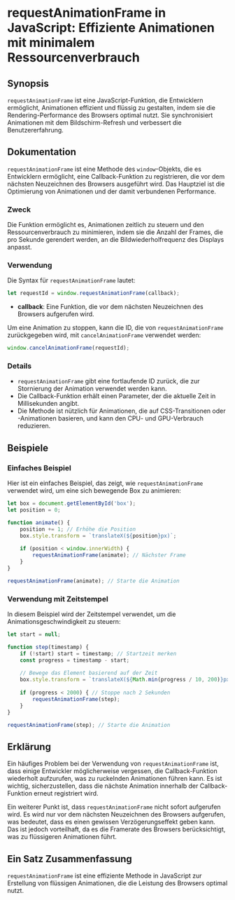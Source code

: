 <!--
Meta Description: # requestAnimationFrame in JavaScript: Effiziente Animationen mit minimalem Ressourcenverbrauch ## Synopsis `requestAnimationFrame` ist eine JavaScrip...
Meta Keywords: die, requestanimationframe, animationen, ist, eine
-->

# requestAnimationFrame in JavaScript: Effiziente Animationen mit minimalem Ressourcenverbrauch

## Synopsis
`requestAnimationFrame` ist eine JavaScript-Funktion, die Entwicklern ermöglicht, Animationen effizient und flüssig zu gestalten, indem sie die Rendering-Performance des Browsers optimal nutzt. Sie synchronisiert Animationen mit dem Bildschirm-Refresh und verbessert die Benutzererfahrung.

## Dokumentation
`requestAnimationFrame` ist eine Methode des `window`-Objekts, die es Entwicklern ermöglicht, eine Callback-Funktion zu registrieren, die vor dem nächsten Neuzeichnen des Browsers ausgeführt wird. Das Hauptziel ist die Optimierung von Animationen und der damit verbundenen Performance.

### Zweck
Die Funktion ermöglicht es, Animationen zeitlich zu steuern und den Ressourcenverbrauch zu minimieren, indem sie die Anzahl der Frames, die pro Sekunde gerendert werden, an die Bildwiederholfrequenz des Displays anpasst.

### Verwendung
Die Syntax für `requestAnimationFrame` lautet:

```javascript
let requestId = window.requestAnimationFrame(callback);
```

- **callback**: Eine Funktion, die vor dem nächsten Neuzeichnen des Browsers aufgerufen wird.

Um eine Animation zu stoppen, kann die ID, die von `requestAnimationFrame` zurückgegeben wird, mit `cancelAnimationFrame` verwendet werden:

```javascript
window.cancelAnimationFrame(requestId);
```

### Details
- `requestAnimationFrame` gibt eine fortlaufende ID zurück, die zur Stornierung der Animation verwendet werden kann.
- Die Callback-Funktion erhält einen Parameter, der die aktuelle Zeit in Millisekunden angibt.
- Die Methode ist nützlich für Animationen, die auf CSS-Transitionen oder -Animationen basieren, und kann den CPU- und GPU-Verbrauch reduzieren.

## Beispiele

### Einfaches Beispiel
Hier ist ein einfaches Beispiel, das zeigt, wie `requestAnimationFrame` verwendet wird, um eine sich bewegende Box zu animieren:

```javascript
let box = document.getElementById('box');
let position = 0;

function animate() {
    position += 1; // Erhöhe die Position
    box.style.transform = `translateX(${position}px)`;
    
    if (position < window.innerWidth) {
        requestAnimationFrame(animate); // Nächster Frame
    }
}

requestAnimationFrame(animate); // Starte die Animation
```

### Verwendung mit Zeitstempel
In diesem Beispiel wird der Zeitstempel verwendet, um die Animationsgeschwindigkeit zu steuern:

```javascript
let start = null;

function step(timestamp) {
    if (!start) start = timestamp; // Startzeit merken
    const progress = timestamp - start;
    
    // Bewege das Element basierend auf der Zeit
    box.style.transform = `translateX(${Math.min(progress / 10, 200)}px)`;
    
    if (progress < 2000) { // Stoppe nach 2 Sekunden
        requestAnimationFrame(step);
    }
}

requestAnimationFrame(step); // Starte die Animation
```

## Erklärung
Ein häufiges Problem bei der Verwendung von `requestAnimationFrame` ist, dass einige Entwickler möglicherweise vergessen, die Callback-Funktion wiederholt aufzurufen, was zu ruckelnden Animationen führen kann. Es ist wichtig, sicherzustellen, dass die nächste Animation innerhalb der Callback-Funktion erneut registriert wird.

Ein weiterer Punkt ist, dass `requestAnimationFrame` nicht sofort aufgerufen wird. Es wird nur vor dem nächsten Neuzeichnen des Browsers aufgerufen, was bedeutet, dass es einen gewissen Verzögerungseffekt geben kann. Das ist jedoch vorteilhaft, da es die Framerate des Browsers berücksichtigt, was zu flüssigeren Animationen führt.

## Ein Satz Zusammenfassung
`requestAnimationFrame` ist eine effiziente Methode in JavaScript zur Erstellung von flüssigen Animationen, die die Leistung des Browsers optimal nutzt.